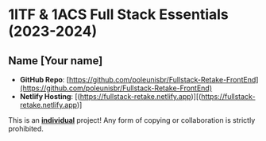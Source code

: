 # 1ITF & 1ACS Full Stack Essentials (2023-2024)

## Name [Your name]


- **GitHub Repo**: [https://github.com/poleunisbr/Fullstack-Retake-FrontEnd](https://github.com/poleunisbr/Fullstack-Retake-FrontEnd)
- **Netlify Hosting**: [(https://fullstack-retake.netlify.app)][(https://fullstack-retake.netlify.app)]

This is an **<u>individual</u>** project! Any form of copying or collaboration is strictly prohibited.
